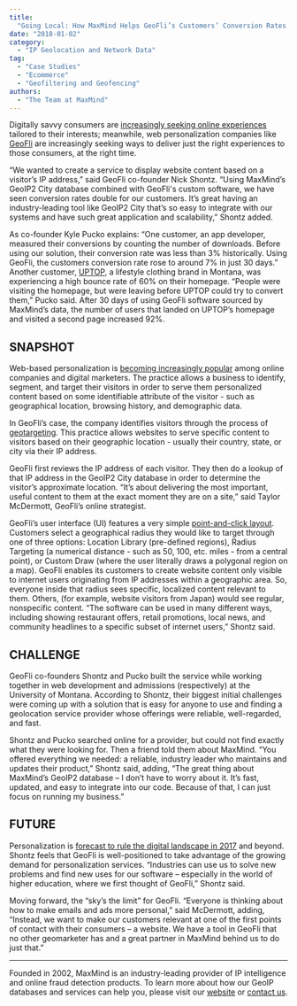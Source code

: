 ```yaml
---
title:
  "Going Local: How MaxMind Helps GeoFli’s Customers’ Conversion Rates Soar"
date: "2018-01-02"
category:
  - "IP Geolocation and Network Data"
tag:
  - "Case Studies"
  - "Ecommerce"
  - "Geofiltering and Geofencing"
authors:
  - "The Team at MaxMind"
---
```


Digitally savvy consumers are
[increasingly seeking online experiences](https://www.mckinsey.com/business-functions/marketing-and-sales/our-insights/what-shoppers-really-want-from-personalized-marketing)
tailored to their interests; meanwhile, web personalization companies like
[GeoFli](https://geofli.com/) are increasingly seeking ways to deliver just the
right experiences to those consumers, at the right time.

“We wanted to create a service to display website content based on a visitor’s
IP address,” said GeoFli co-founder Nick Shontz. “Using MaxMind’s GeoIP2 City
database combined with GeoFli's custom software, we have seen conversion rates
double for our customers. It’s great having an industry-leading tool like GeoIP2
City that’s so easy to integrate with our systems and have such great
application and scalability,” Shontz added.

As co-founder Kyle Pucko explains: “One customer, an app developer, measured
their conversions by counting the number of downloads. Before using our
solution, their conversion rate was less than 3% historically. Using GeoFli, the
customers conversion rate rose to around 7% in just 30 days.” Another customer,
[UPTOP](https://teamuptop.com/), a lifestyle clothing brand in Montana, was
experiencing a high bounce rate of 60% on their homepage. “People were visiting
the homepage, but were leaving before UPTOP could try to convert them,” Pucko
said. After 30 days of using GeoFli software sourced by MaxMind’s data, the
number of users that landed on UPTOP’s homepage and visited a second page
increased 92%.

## SNAPSHOT

Web-based personalization is
[becoming increasingly popular](https://www.businessinsider.com/shoppers-expect-more-personalization-2017-10?r=UK&IR=T)
among online companies and digital marketers. The practice allows a business to
identify, segment, and target their visitors in order to serve them personalized
content based on some identifiable attribute of the visitor - such as
geographical location, browsing history, and demographic data.

In GeoFli’s case, the company identifies visitors through the process of
[geotargeting](https://geofli.com/geotargeting-101/). This practice allows
websites to serve specific content to visitors based on their geographic
location - usually their country, state, or city via their IP address.

GeoFli first reviews the IP address of each visitor. They then do a lookup of
that IP address in the GeoIP2 City database in order to determine the visitor’s
approximate location. “It’s about delivering the most important, useful content
to them at the exact moment they are on a site,” said Taylor McDermott, GeoFli’s
online strategist.

GeoFli’s user interface (UI) features a very simple
[point-and-click layout](https://geofli.com/support/getting-started). Customers
select a geographical radius they would like to target through one of three
options: Location Library (pre-defined regions), Radius Targeting (a numerical
distance - such as 50, 100, etc. miles - from a central point), or Custom Draw
(where the user literally draws a polygonal region on a map). GeoFli enables its
customers to create website content only visible to internet users originating
from IP addresses within a geographic area. So, everyone inside that radius sees
specific, localized content relevant to them. Others, (for example, website
visitors from Japan) would see regular, nonspecific content. “The software can
be used in many different ways, including showing restaurant offers, retail
promotions, local news, and community headlines to a specific subset of internet
users,” Shontz said.

## CHALLENGE

GeoFli co-founders Shontz and Pucko built the service while working together in
web development and admissions (respectively) at the University of Montana.
According to Shontz, their biggest initial challenges were coming up with a
solution that is easy for anyone to use and finding a geolocation service
provider whose offerings were reliable, well-regarded, and fast.

Shontz and Pucko searched online for a provider, but could not find exactly what
they were looking for. Then a friend told them about MaxMind. “You offered
everything we needed: a reliable, industry leader who maintains and updates
their product,” Shontz said, adding, “The great thing about MaxMind’s GeoIP2
database – I don’t have to worry about it. It’s fast, updated, and easy to
integrate into our code. Because of that, I can just focus on running my
business.”

## FUTURE

Personalization is
[forecast to rule the digital landscape in 2017](https://www.adweek.com/digital/is-personalization-the-new-buzz-for-2017-infographic/)
and beyond. Shontz feels that GeoFli is well-positioned to take advantage of the
growing demand for personalization services. “Industries can use us to solve new
problems and find new uses for our software – especially in the world of higher
education, where we first thought of GeoFli,” Shontz said.

Moving forward, the “sky’s the limit” for GeoFli. “Everyone is thinking about
how to make emails and ads more personal,” said McDermott, adding, “Instead, we
want to make our customers relevant at one of the first points of contact with
their consumers – a website. We have a tool in GeoFli that no other geomarketer
has and a great partner in MaxMind behind us to do just that.”

---

Founded in 2002, MaxMind is an industry-leading provider of IP intelligence and
online fraud detection products. To learn more about how our GeoIP databases and
services can help you, please visit our
[website](https://www.maxmind.com/en/geoip2-services-and-databases) or
[contact us](https://www.maxmind.com/en/sales_contact).
